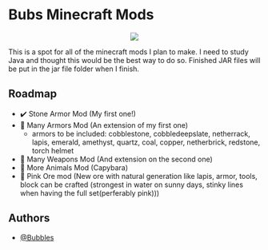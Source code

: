 # Bubs Minecraft Mods

<div align="center">
  <img src="https://img.icons8.com/?size=100&id=XfjNd4vkhBBy&format=png&color=000000">
</div>


This is a spot for all of the minecraft mods I plan to make. I need to study Java and thought this would be the best way to do so. Finished JAR files will be put in the jar file folder when I finish. 

## Roadmap

- :heavy_check_mark: Stone Armor Mod (My first one!)
- :thought_balloon: Many Armors Mod (An extension of my first one)
  - armors to be included: cobblestone, cobbledeepslate, netherrack, lapis, emerald, amethyst, quartz, coal, copper, netherbrick, redstone, torch helmet
- :thought_balloon: Many Weapons Mod (And extension on the second one)
- :thought_balloon: More Animals Mod (Capybara)
- :thought_balloon: Pink Ore mod (New ore with natural generation like lapis, armor, tools, block can be crafted (strongest in water on sunny days, stinky lines when having the full set(perferably pink)))

## Authors 

- [@Bubbles](https://github.com/Bubbles0989)
